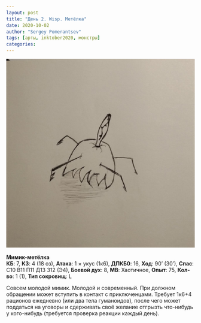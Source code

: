 ```yaml
---
layout: post
title: "День 2. Wisp. Метёлка"
date: 2020-10-02
author: "Sergey Pomerantsev"
tags: [арты, inktober2020, монстры]
categories:
---
```


![](/assets/images/inktober20-2.jpg)

**Мимик-метёлка**  
**КБ**: 7, **КЗ**: 4 (18 оз), **Атака**: 1 × укус (1к6), **ДПКБ0**: 16, **Ход**: 90’ (30’), **Спас**: С10 В11 П11 Д13 З12 (Э4), **Боевой дух**: 8, **МВ**: Хаотичное, **Опыт**: 75, **Кол-во**: 1 (1), **Тип сокровищ**: L

Совсем молодой мимик. Молодой и современный. При должном обращении может вступить в контакт с приключенцами. Требует 1к6+4 рационов ежедневно (или два тела гуманоидов), после чего может поддаться на уговоры и сдерживать своё желание отгрызть что-нибудь у кого-нибудь (требуется проверка реакции каждый день).
